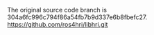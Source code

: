 The original source code branch is 304a6fc996c794f86a54fb7b9d337e6b8fbefc27.
https://github.com/ros4hri/libhri.git